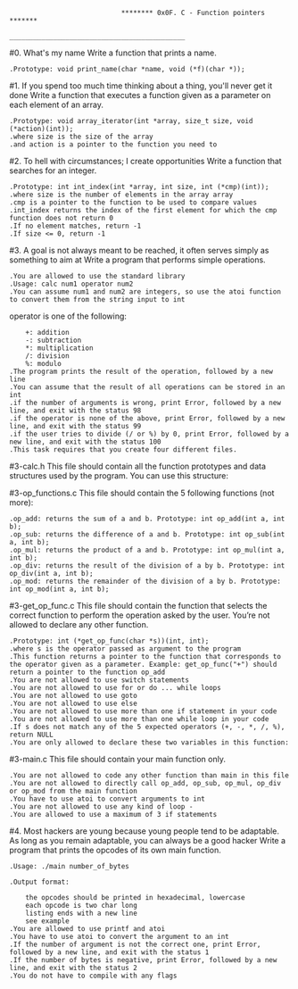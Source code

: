 								******** 0x0F. C - Function pointers *******
								____________________________________________

#0. What's my name
Write a function that prints a name.

	.Prototype: void print_name(char *name, void (*f)(char *));

#1. If you spend too much time thinking about a thing, you'll never get it done
Write a function that executes a function given as a parameter on each element of an array.

	.Prototype: void array_iterator(int *array, size_t size, void (*action)(int));
	.where size is the size of the array
	.and action is a pointer to the function you need to


#2. To hell with circumstances; I create opportunities
Write a function that searches for an integer.

	.Prototype: int int_index(int *array, int size, int (*cmp)(int));
	.where size is the number of elements in the array array
	.cmp is a pointer to the function to be used to compare values
	.int_index returns the index of the first element for which the cmp function does not return 0
	.If no element matches, return -1
	.If size <= 0, return -1

#3. A goal is not always meant to be reached, it often serves simply as something to aim at
Write a program that performs simple operations.

	.You are allowed to use the standard library
	.Usage: calc num1 operator num2
	.You can assume num1 and num2 are integers, so use the atoi function to convert them from the string input to int

operator is one of the following:

		+: addition
		-: subtraction
		*: multiplication
		/: division
		%: modulo
	.The program prints the result of the operation, followed by a new line
	.You can assume that the result of all operations can be stored in an int
	.if the number of arguments is wrong, print Error, followed by a new line, and exit with the status 98
	.if the operator is none of the above, print Error, followed by a new line, and exit with the status 99
	.if the user tries to divide (/ or %) by 0, print Error, followed by a new line, and exit with the status 100
	.This task requires that you create four different files.

#3-calc.h
This file should contain all the function prototypes and data structures used by the program. You can use this structure:

#3-op_functions.c
This file should contain the 5 following functions (not more):

	.op_add: returns the sum of a and b. Prototype: int op_add(int a, int b);
	.op_sub: returns the difference of a and b. Prototype: int op_sub(int a, int b);
	.op_mul: returns the product of a and b. Prototype: int op_mul(int a, int b);
	.op_div: returns the result of the division of a by b. Prototype: int op_div(int a, int b);
	.op_mod: returns the remainder of the division of a by b. Prototype: int op_mod(int a, int b);


#3-get_op_func.c
This file should contain the function that selects the correct function to perform the operation asked by the user. You’re not allowed to declare any other function.

	.Prototype: int (*get_op_func(char *s))(int, int);
	.where s is the operator passed as argument to the program
	.This function returns a pointer to the function that corresponds to the operator given as a parameter. Example: get_op_func("+") should return a pointer to the function op_add
	.You are not allowed to use switch statements
	.You are not allowed to use for or do ... while loops
	.You are not allowed to use goto
	.You are not allowed to use else
	.You are not allowed to use more than one if statement in your code
	.You are not allowed to use more than one while loop in your code
	.If s does not match any of the 5 expected operators (+, -, *, /, %), return NULL
	.You are only allowed to declare these two variables in this function:

#3-main.c
This file should contain your main function only.

	.You are not allowed to code any other function than main in this file
	.You are not allowed to directly call op_add, op_sub, op_mul, op_div or op_mod from the main function
	.You have to use atoi to convert arguments to int
	.You are not allowed to use any kind of loop -
	.You are allowed to use a maximum of 3 if statements

#4. Most hackers are young because young people tend to be adaptable. As long as you remain adaptable, you can always be a good hacker
Write a program that prints the opcodes of its own main function.

	.Usage: ./main number_of_bytes

	.Output format:

		the opcodes should be printed in hexadecimal, lowercase
		each opcode is two char long
		listing ends with a new line
		see example
	.You are allowed to use printf and atoi
	.You have to use atoi to convert the argument to an int
	.If the number of argument is not the correct one, print Error, followed by a new line, and exit with the status 1
	.If the number of bytes is negative, print Error, followed by a new line, and exit with the status 2
	.You do not have to compile with any flags
